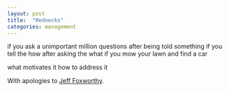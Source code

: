 ```yaml
---
layout: post
title:  "Rednecks"
categories: management
---
```


if you ask a unimportant million questions after being told something
if you tell the how after asking the what
if you mow your lawn and find a car

what motivates it
how to address it

With apologies to [Jeff Foxworthy](http://www.jefffoxworthy.com).